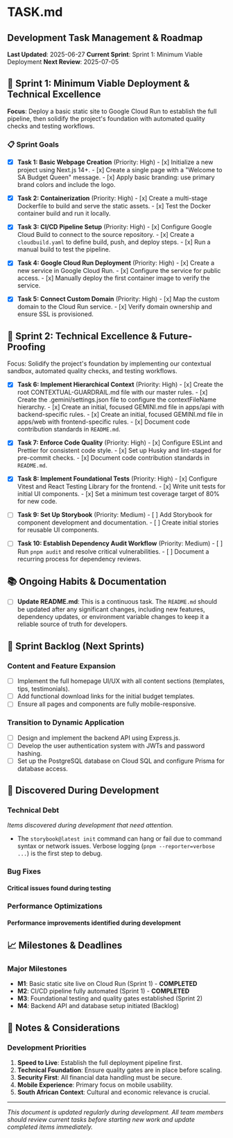 # TASK.md

## Development Task Management & Roadmap

**Last Updated**: 2025-06-27
**Current Sprint**: Sprint 1: Minimum Viable Deployment
**Next Review**: 2025-07-05

## 🎯 Sprint 1: Minimum Viable Deployment & Technical Excellence

**Focus**: Deploy a basic static site to Google Cloud Run to establish the full pipeline, then solidify the project's foundation with automated quality checks and testing workflows.

### 📋 Sprint Goals

- [x] **Task 1: Basic Webpage Creation** (Priority: High)
      - [x] Initialize a new project using Next.js 14+.
      - [x] Create a single page with a "Welcome to SA Budget Queen" message.
      - [x] Apply basic branding: use primary brand colors and include the logo.

- [x] **Task 2: Containerization** (Priority: High)
      - [x] Create a multi-stage Dockerfile to build and serve the static assets.
      - [x] Test the Docker container build and run it locally.

- [x] **Task 3: CI/CD Pipeline Setup** (Priority: High)
      - [x] Configure Google Cloud Build to connect to the source repository.
      - [x] Create a `cloudbuild.yaml` to define build, push, and deploy steps.
      - [x] Run a manual build to test the pipeline.

- [x] **Task 4: Google Cloud Run Deployment** (Priority: High)
      - [x] Create a new service in Google Cloud Run.
      - [x] Configure the service for public access.
      - [x] Manually deploy the first container image to verify the service.

- [x] **Task 5: Connect Custom Domain** (Priority: High)
      - [x] Map the custom domain to the Cloud Run service.
      - [x] Verify domain ownership and ensure SSL is provisioned.

## 📅 Sprint 2: Technical Excellence & Future-Proofing

Focus: Solidify the project's foundation by implementing our contextual sandbox, automated quality checks, and testing workflows.

- [x] **Task 6: Implement Hierarchical Context** (Priority: High)
      - [x] Create the root CONTEXTUAL-GUARDRAIL.md file with our master rules.
      - [x] Create the .gemini/settings.json file to configure the contextFileName hierarchy.
      - [x] Create an initial, focused GEMINI.md file in apps/api with backend-specific rules.
      - [x] Create an initial, focused GEMINI.md file in apps/web with frontend-specific rules.
      - [x] Document code contribution standards in `README.md`.

- [x] **Task 7: Enforce Code Quality** (Priority: High)
      - [x] Configure ESLint and Prettier for consistent code style.
      - [x] Set up Husky and lint-staged for pre-commit checks.
      - [x] Document code contribution standards in `README.md`.

- [x] **Task 8: Implement Foundational Tests** (Priority: High)
      - [x] Configure Vitest and React Testing Library for the frontend.
      - [x] Write unit tests for initial UI components.
      - [x] Set a minimum test coverage target of 80% for new code.

- [ ] **Task 9: Set Up Storybook** (Priority: Medium)
      - [ ] Add Storybook for component development and documentation.
      - [ ] Create initial stories for reusable UI components.

- [ ] **Task 10: Establish Dependency Audit Workflow** (Priority: Medium)
      - [ ] Run `pnpm audit` and resolve critical vulnerabilities.
      - [ ] Document a recurring process for dependency reviews.

## 📚 Ongoing Habits & Documentation

- [ ] **Update README.md**: This is a continuous task. The `README.md` should be updated after any significant changes, including new features, dependency updates, or environment variable changes to keep it a reliable source of truth for developers.

## 📅 Sprint Backlog (Next Sprints)

### Content and Feature Expansion

- [ ] Implement the full homepage UI/UX with all content sections (templates, tips, testimonials).
- [ ] Add functional download links for the initial budget templates.
- [ ] Ensure all pages and components are fully mobile-responsive.

### Transition to Dynamic Application

- [ ] Design and implement the backend API using Express.js.
- [ ] Develop the user authentication system with JWTs and password hashing.
- [ ] Set up the PostgreSQL database on Cloud SQL and configure Prisma for database access.

## 🐛 Discovered During Development

### Technical Debt

*Items discovered during development that need attention.*

- The `storybook@latest init` command can hang or fail due to command syntax or network issues. Verbose logging (`pnpm --reporter=verbose ...`) is the first step to debug.

### Bug Fixes

#### Critical issues found during testing

### Performance Optimizations

#### Performance improvements identified during development

## 📈 Milestones & Deadlines

### Major Milestones

- **M1**: Basic static site live on Cloud Run (Sprint 1) - **COMPLETED**
- **M2**: CI/CD pipeline fully automated (Sprint 1) - **COMPLETED**
- **M3**: Foundational testing and quality gates established (Sprint 2)
- **M4**: Backend API and database setup initiated (Backlog)

## 📝 Notes & Considerations

### Development Priorities

1. **Speed to Live**: Establish the full deployment pipeline first.
2. **Technical Foundation**: Ensure quality gates are in place before scaling.
3. **Security First**: All financial data handling must be secure.
4. **Mobile Experience**: Primary focus on mobile usability.
5. **South African Context**: Cultural and economic relevance is crucial.

---

*This document is updated regularly during development. All team members should review current tasks before starting new work and update completed items immediately.*
